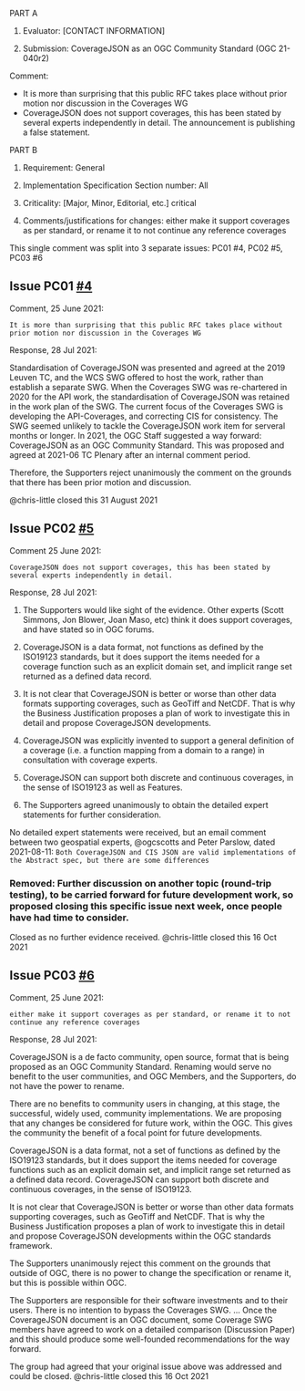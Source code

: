 PART A

1. Evaluator: [CONTACT INFORMATION]

2. Submission: CoverageJSON as an OGC Community Standard (OGC 21-040r2)

Comment: 
- It is more than surprising that this public RFC takes place without prior motion nor discussion in the Coverages WG
- CoverageJSON does not support coverages, this has been stated by several experts independently in detail. The announcement is publishing a false statement.

PART B

1. Requirement: General

2. Implementation Specification Section number: All

3. Criticality: [Major, Minor, Editorial, etc.] critical

4. Comments/justifications for changes: either make it support coverages as per standard, or rename it to not continue any reference coverages

This single comment was split into 3 separate issues: PC01 #4, PC02 #5, PC03 #6

## Issue PC01 [#4](https://github.com/opengeospatial/CoverageJSON/issues/4)
Comment, 25 June 2021:

    It is more than surprising that this public RFC takes place without prior motion nor discussion in the Coverages WG

Response, 28 Jul 2021:

Standardisation of CoverageJSON was presented and agreed at the 2019 Leuven TC, and the WCS SWG offered to host the work, rather than establish a separate SWG. When the Coverages SWG was re-chartered in 2020 for the API work, the standardisation of CoverageJSON was retained in the work plan of the SWG. The current focus of the Coverages SWG is developing the API-Coverages, and correcting CIS for consistency. The SWG seemed unlikely to tackle the CoverageJSON work item for serveral months or longer. In 2021, the OGC Staff suggested a way forward: CoverageJSON as an OGC Community Standard. This was proposed and agreed at 2021-06 TC Plenary after an internal comment period.

Therefore, the Supporters reject unanimously the comment on the grounds that there has been prior motion and discussion.
 
@chris-little closed this 31 August 2021

## Issue PC02 [#5](https://github.com/opengeospatial/CoverageJSON/issues/5)
Comment 25 June 2021:

`CoverageJSON does not support coverages, this has been stated by several experts independently in detail.`

Response, 28 Jul 2021: 

1. The Supporters would like sight of the evidence. Other experts (Scott Simmons, Jon Blower, Joan Maso, etc) think it does support coverages, and have stated so in OGC forums.
    
1. CoverageJSON is a data format, not functions as defined by the ISO19123 standards, but it does support the items needed for a coverage function such as an explicit domain set, and implicit range set returned as a defined data record.

1. It is not clear that CoverageJSON is better or worse than other data formats supporting coverages, such as GeoTiff and NetCDF. That is why the Business Justification proposes a plan of work to investigate this in detail and propose CoverageJSON developments.

1. CoverageJSON was explicitly invented to support a general definition of a coverage (i.e. a function mapping from a domain to a range) in consultation with coverage experts.
 
1. CoverageJSON can support both discrete and continuous coverages, in the sense of ISO19123 as well as Features.

1. The Supporters agreed unanimously to obtain the detailed expert statements for further consideration.

No detailed expert statements were received, but an email comment between two geospatial experts, @ogcscotts and Peter Parslow, dated 2021-08-11: `Both CoverageJSON and CIS JSON are valid implementations of the Abstract spec, but there are some differences`

### Removed: Further discussion on another topic (round-trip testing), to be carried forward for future development work, so proposed closing this specific issue next week, once people have had time to consider.

Closed as no further evidence received.
@chris-little closed this 16 Oct 2021 

## Issue PC03 [#6](https://github.com/opengeospatial/CoverageJSON/issues/6)
Comment, 25 June 2021:

`either make it support coverages as per standard, or rename it to not continue any reference coverages`

Response, 28 Jul 2021:

CoverageJSON is a de facto community, open source, format that is being proposed as an OGC Community Standard. Renaming would serve no benefit to the user communities, and OGC Members, and the Supporters, do not have the power to rename.

There are no benefits to community users in changing, at this stage, the successful, widely used, community implementations. We are proposing that any changes be considered for future work, within the OGC. This gives the community the benefit of a focal point for future developments.

CoverageJSON is a data format, not a set of functions as defined by the ISO19123 standards, but it does support the items needed for coverage functions such as an explicit domain set, and implicit range set returned as a defined data record. CoverageJSON can support both discrete and continuous coverages, in the sense of ISO19123.

It is not clear that CoverageJSON is better or worse than other data formats supporting coverages, such as GeoTiff and NetCDF. That is why the Business Justification proposes a plan of work to investigate this in detail and propose CoverageJSON developments within the OGC standards framework.

The Supporters unanimously reject this comment on the grounds that outside of OGC, there is no power to change the specification or rename it, but this is possible within OGC.

The Supporters are responsible for their software investments and to their users. There is no intention to bypass the Coverages SWG. ... Once the CoverageJSON document is an OGC document, some Coverage SWG members have agreed to work on a detailed comparison (Discussion Paper) and this should produce some well-founded recommendations for the way forward. 

The group had agreed that your original issue above was addressed and could be closed.
@chris-little closed this 16 Oct 2021 
